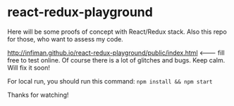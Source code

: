 # react-redux-playground
Here will be some proofs of concept with React/Redux stack. Also this repo for those, who want to assess my code.

http://infiman.github.io/react-redux-playground/public/index.html <--- fill free to test online.
Of course there is a lot of glitches and bugs. Keep calm. Will fix it soon!

For local run, you should run this command:
`npm install && npm start`

Thanks for watching!
